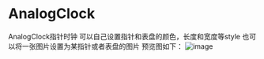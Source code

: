 # AnalogClock
AnalogClock指针时钟
可以自己设置指针和表盘的颜色，长度和宽度等style
也可以将一张图片设置为某指针或者表盘的图片
预览图如下：
![image](https://github.com/gj009351/AnalogClock/blob/master/screenshot/demo.gif)